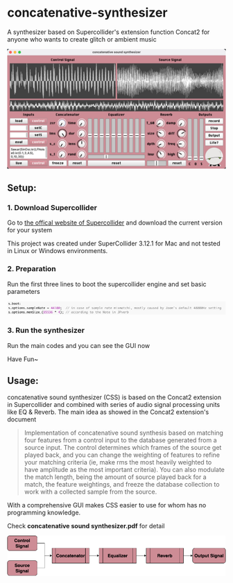 # concatenative-synthesizer
A synthesizer based on Supercollider's extension function Concat2 for anyone who wants to create glitch or ambient music

![Snipaste_2022-01-15_16-56-18](./Figures/Mainscreen.png)

## Setup:

### 1. Download Supercollider

Go to [the offical website of Supercollider](https://supercollider.github.io/download) and download the current version for your system 

This project was created under SuperCollider 3.12.1 for Mac and not tested in Linux or Windows environments.

### 2. Preparation

Run the first three lines to boot the supercollider engine and set basic parameters

![image-20220115171009941](./Figures/preparation_codes.png)

### 3. Run the synthesizer

Run the main codes and you can see the GUI now

Have Fun~

## Usage:

concatenative sound synthesizer (CSS) is based on the Concat2 extension in Supercollider and  combined with  series of audio signal processing units like EQ & Reverb. The main idea as showed in the Concat2 extension's document 

> Implementation of concatenative sound synthesis based on matching four features from a control input to the database generated from a source input. The control determines which frames of the source get played back, and you can change the weighting of features to refine your matching criteria (ie, make rms the most heavily weighted to have amplitude as the most important criteria). You can also modulate the match length, being the amount of source played back for a match, the feature weightings, and freeze the database collection to work with a collected sample from the source.

With a comprehensive GUI makes CSS easier to use for whom has no programming knowledge. 

Check **concatenative sound synthesizer.pdf** for detail

![Signal_Chain](./Figures/Signal_Chain.png)





